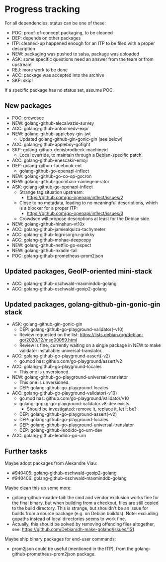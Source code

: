 # Progress tracking

For all dependencies, status can be one of these:
 - POC: proof-of-concept packaging, to be cleaned
 - DEP: depends on other packages
 - ITP: cleaned-up happened enough for an ITP to be filed with a proper description
 - NEW: packaging was pushed to salsa, package was uploaded
 - ASK: some specific questions need an answer from the team or from upstream
 - REJ: more work to be done
 - ACC: package was accepted into the archive
 - SKP: skip!

If a specific package has no status set, assume POC.


## New packages

 - POC: crowdsec
 - NEW: golang-github-alecaivazis-survey
 - ACC: golang-github-antonmedv-expr
 - NEW: golang-github-appleboy-gin-jwt
    + Updated golang-github-gin-gonic-gin (see below)
 - ACC: golang-github-appleboy-gofight
 - SKP: golang-github-denisbrodbeck-machineid
    + Local override, to maintain through a Debian-specific patch.
 - ACC: golang-github-enescakir-emoji
 - DEP: golang-github-facebook-ent
    + golang-github-go-openapi-inflect
 - NEW: golang-github-go-co-op-gocron
 - NEW: golang-github-goombaio-namegenerator
 - ASK: golang-github-go-openapi-inflect
    + Strange tag situation upstream:
       - https://github.com/go-openapi/inflect/issues/2
    + Close to no metadata, leading to no meaningful descriptions,
      which is a blocker for a proper ITP:
       - https://github.com/go-openapi/inflect/issues/3
    + Crowdsec will propose descriptions at least for the Debian side.
 - NEW: golang-github-hinshun-vt10x
 - ACC: golang-github-jamiealquiza-tachymeter
 - ACC: golang-github-logrusorgru-grokky
 - ACC: golang-github-mohae-deepcopy
 - NEW: golang-github-netflix-go-expect
 - NEW: golang-github-nxadm-tail
 - POC: golang-github-prometheus-prom2json


## Updated packages, GeoIP-oriented mini-stack

 - ACC: golang-github-oschwald-maxminddb-golang
 - ACC: golang-github-oschwald-geoip2-golang


## Updated packages, golang-github-gin-gonic-gin stack

 - ASK: golang-github-gin-gonic-gin
    + DEP: golang-github-go-playground-validator(-v10)
    + Review requested on the list:
        https://lists.debian.org/debian-go/2020/12/msg00059.html
    + Review is fine, currently waiting on a single package in NEW to
      make validator installable: universal-translator.
 - ACC: golang-github-go-playground-assert(-v2)
    + go.mod has: github.com/go-playground/assert/v2
 - ACC: golang-github-go-playground-locales
    + This one is unversioned.
 - NEW: golang-github-go-playground-universal-translator
    + This one is unversioned.
    + DEP: golang-github-go-playground-locales
 - ACC: golang-github-go-playground-validator(-v10)
    + go.mod has: github.com/go-playground/validator/v10
    + golang-gopkg-go-playground-validator.v8-dev exists
       - Should be investigated: remove it, replace it, let it be?
    + DEP: golang-github-go-playground-assert(-v2)
    + DEP: golang-github-go-playground-locales
    + DEP: golang-github-go-playground-universal-translator
    + DEP: golang-github-leodido-go-urn-dev
 - ACC: golang-github-leodido-go-urn


## Further tasks

Maybe adopt packages from Alexandre Viau:

 - #940405: golang-github-oschwald-geoip2-golang
 - #940406: golang-github-oschwald-maxminddb-golang

Maybe clean this up some more:

 - golang-github-nxadm-tail: the cmd and vendor exclusion works fine
   for the final binary, but when building from a checkout, files are
   still copied to the build directory. This is strange, but shouldn't
   be an issue for builds from a source package (e.g. on Debian
   buildds). Note: excluding gopaths instead of local directories
   seems to work fine.
 - Actually, this should be solved by removing offending files
   altogether, see: https://github.com/Debian/dh-make-golang/issues/151

Maybe ship binary packages for end-user commands:

 - prom2json could be useful (mentioned in the ITP), from the
   golang-github-prometheus-prom2json package.

